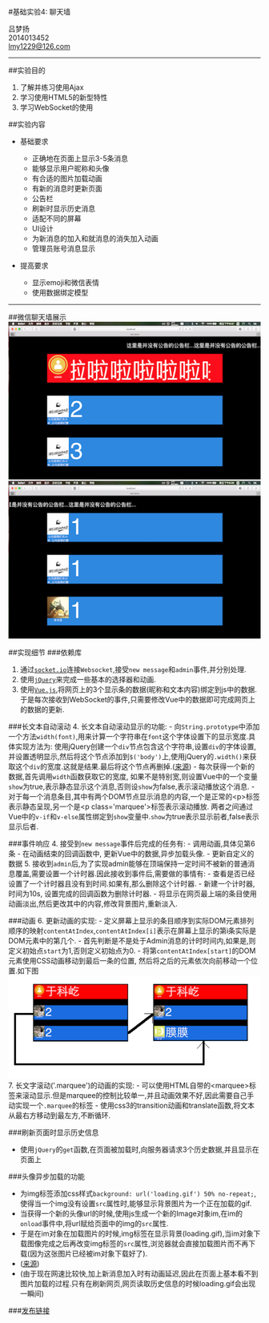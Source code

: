 #基础实验4: 聊天墙

吕梦扬 <br>
2014013452 <br>
<a href="mailto:lmy1229@126.com">lmy1229@126.com</a>

----------------------------------------------

##实验目的

1. 了解并练习使用Ajax
2. 学习使用HTML5的新型特性
3. 学习WebSocket的使用


##实验内容
- 基础要求
	- 正确地在页面上显示3-5条消息
	- 能够显示用户昵称和头像
	- 有合适的图片加载动画
	- 有新的消息时更新页面
	- 公告栏
	- 刷新时显示历史消息
	- 适配不同的屏幕
	- UI设计
	- 为新消息的加入和就消息的消失加入动画
	- 管理员账号消息显示

- 提高要求
	- 显示emoji和微信表情
	- 使用数据绑定模型
	
----------------------------------------------
##微信聊天墙展示
![带有admin信息的截图](demopic1.png)
![正常的截图](demopic2.png)

##实现细节
###依赖库
1. 通过[`socket.io`](http://socket.io)连接`Websocket`,接受`new message`和`admin`事件,并分别处理.
2. 使用[`jQuery`](http://jquery.com)来完成一些基本的选择器和动画.
3. 使用[`Vue.js`](http://vuejs.org),将网页上的3个显示条的数据(昵称和文本内容)绑定到js中的数据.于是每次接收到WebSocket的事件,只需要修改Vue中的数据即可完成网页上的数据的更新.

###长文本自动滚动
4. 长文本自动滚动显示的功能:
	- 向`String.prototype`中添加一个方法`width(font)`,用来计算一个字符串在`font`这个字体设置下的显示宽度.具体实现方法为: 使用jQuery创建一个`div`节点包含这个字符串,设置`div`的字体设置,并设置透明显示,然后将这个节点添加到`$('body')`上,使用jQuery的`.width()`来获取这个`div`的宽度.这就是结果.最后将这个节点再删掉.([来源](http://blog.csdn.net/ybdesire/article/details/50018747))
	- 每次获得一个新的数据,首先调用`width`函数获取它的宽度, 如果不是特别宽,则设置Vue中的一个变量`show`为true,表示静态显示这个消息,否则设`show`为false,表示滚动播放这个消息.
	- 对于每一个消息条目,其中有两个DOM节点显示消息的内容,一个是正常的\<p>标签表示静态呈现,另一个是\<p class='marquee'>标签表示滚动播放. 两者之间通过Vue中的`v-if`和`v-else`属性绑定到`show`变量中.`show`为true表示显示前者,false表示显示后者.

###事件响应
4. 接受到`new message`事件后完成的任务有:
	- 调用动画,具体见第6条
	- 在动画结束的回调函数中, 更新Vue中的数据,异步加载头像.
	- 更新自定义的数据
5. 接收到`admin`后,为了实现admin能够在顶端保持一定时间不被新的普通消息覆盖,需要设置一个计时器.因此接收到事件后,需要做的事情有:
	- 查看是否已经设置了一个计时器且没有到时间.如果有,那么删除这个计时器.
	- 新建一个计时器,时间为10s, 设置完成的回调函数为删除计时器.
	- 将显示在网页最上端的条目使用动画淡出,然后更改其中的内容,修改背景图片,重新淡入.
	
###动画
6. 更新动画的实现:
	- 定义屏幕上显示的条目顺序到实际DOM元素排列顺序的映射`contentAtIndex`,`contentAtIndex[i]`表示在屏幕上显示的第i条实际是DOM元素中的第几个.
	- 首先判断是不是处于Admin消息的计时时间内,如果是,则定义初始点`start`为1,否则定义初始点为0.
	- 将第`contentAtIndex[start]`的DOM元素使用CSS动画移动到最后一条的位置, 然后将之后的元素依次向前移动一个位置.如下图
	![消息更新示意图](demopic3.png)
7. 长文字滚动('.marquee')的动画的实现:
	- 可以使用HTML自带的\<marquee>标签来滚动显示.但是marquee的控制比较单一,并且动画效果不好,因此需要自己手动实现一个`.marquee`的标签
	- 使用css3的transition动画和translate函数,将文本从最右方移动到最左方,不断循环.
	
###刷新页面时显示历史信息
- 使用`jQuery`的`get`函数,在页面被加载时,向服务器请求3个历史数据,并且显示在页面上

###头像异步加载的功能
- 为img标签添加css样式`background: url('loading.gif') 50% no-repeat;`,使得当一个img没有设置`src`属性时,能够显示背景图片为一个正在加载的gif.
- 当获得一个新的头像url的时候,使用js生成一个新的Image对象im,在im的`onload`事件中,将url赋给页面中的img的`src`属性.
- 于是在im对象在加载图片的时候,img标签在显示背景(loading.gif),当im对象下载图像完成之后再改变img标签的`src`属性,浏览器就会直接加载图片而不再下载(因为这张图片已经被im对象下载好了).
- ([来源](http://blog.teamtreehouse.com/learn-asynchronous-image-loading-javascript))
- (由于现在网速比较快,加上新消息加入时有动画延迟,因此在页面上基本看不到图片加载的过程.只有在刷新网页,网页读取历史信息的时候loading.gif会出现一瞬间)

###[发布链接](https://lmy1229.github.io/homeworks/4/)